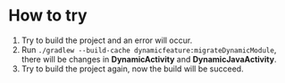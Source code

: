 # How to try  
1. Try to build the project and an error will occur.  
1. Run ```./gradlew --build-cache dynamicfeature:migrateDynamicModule```, there will be changes in **DynamicActivity** and **DynamicJavaActivity**.  
1. Try to build the project again, now the build will be succeed.
